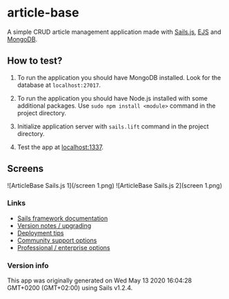 # article-base

A simple CRUD article management application made with [Sails.js](https://sailsjs.com), [EJS](https://ejs.co) and [MongoDB](https://www.mongodb.com).

## How to test?

1. To run the application you should have MongoDB installed. Look for the database at ```localhost:27017```.

2. To run the application you should have Node.js installed with some additional packages. Use ```sudo npm install <module>``` command in the project directory.

3. Initialize application server with ```sails.lift``` command in the project directory.

4. Test the app at [localhost:1337](http://localhost:1337).

## Screens
![ArticleBase Sails.js 1](/screen 1.png)
![ArticleBase Sails.js 2](screen 1.png)

### Links

+ [Sails framework documentation](https://sailsjs.com/get-started)
+ [Version notes / upgrading](https://sailsjs.com/documentation/upgrading)
+ [Deployment tips](https://sailsjs.com/documentation/concepts/deployment)
+ [Community support options](https://sailsjs.com/support)
+ [Professional / enterprise options](https://sailsjs.com/enterprise)


### Version info

This app was originally generated on Wed May 13 2020 16:04:28 GMT+0200 (GMT+02:00) using Sails v1.2.4.

<!-- Internally, Sails used [`sails-generate@1.17.1`](https://github.com/balderdashy/sails-generate/tree/v1.17.1/lib/core-generators/new). -->



<!--
Note:  Generators are usually run using the globally-installed `sails` CLI (command-line interface).  This CLI version is _environment-specific_ rather than app-specific, thus over time, as a project's dependencies are upgraded or the project is worked on by different developers on different computers using different versions of Node.js, the Sails dependency in its package.json file may differ from the globally-installed Sails CLI release it was originally generated with.  (Be sure to always check out the relevant [upgrading guides](https://sailsjs.com/upgrading) before upgrading the version of Sails used by your app.  If you're stuck, [get help here](https://sailsjs.com/support).)
-->

